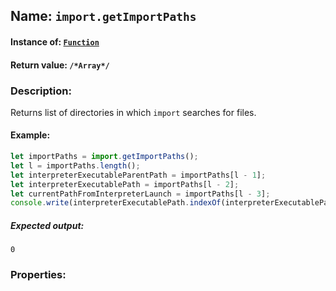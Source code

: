 ## Name: `import.getImportPaths`

#### Instance of: [`Function`](Function.md)

#### Return value: `/*Array*/`

### Description:

Returns list of directories in which `import`
searches for files.

#### Example:

```js
let importPaths = import.getImportPaths();
let l = importPaths.length();
let interpreterExecutableParentPath = importPaths[l - 1];
let interpreterExecutablePath = importPaths[l - 2];
let currentPathFromInterpreterLaunch = importPaths[l - 3];
console.write(interpreterExecutablePath.indexOf(interpreterExecutableParentPath));
```

##### Expected output:

```
0
```

### Properties:



